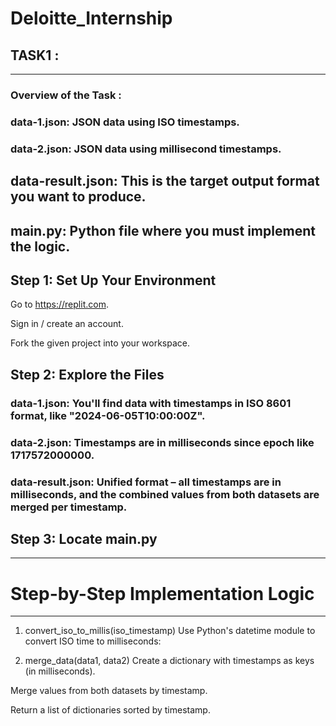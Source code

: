 # Deloitte_Internship

## TASK1 : 
---
### Overview of the Task :

### data-1.json: JSON data using ISO timestamps.

### data-2.json: JSON data using millisecond timestamps.

  ## data-result.json: This is the target output format you want to produce.

  ## main.py: Python file where you must implement the logic.

## Step 1: Set Up Your Environment
  Go to https://replit.com.

  Sign in / create an account.

  Fork the given project into your workspace.

## Step 2: Explore the Files
  ### data-1.json: You'll find data with timestamps in ISO 8601 format, like "2024-06-05T10:00:00Z".

  ### data-2.json: Timestamps are in milliseconds since epoch like 1717572000000.

 ### data-result.json: Unified format – all timestamps are in milliseconds, and the combined values from both datasets are merged per timestamp.

Step 3: Locate main.py
----

---
# Step-by-Step Implementation Logic
---
1. convert_iso_to_millis(iso_timestamp)
  Use Python's datetime module to convert ISO time to milliseconds:

2. merge_data(data1, data2)
  Create a dictionary with timestamps as keys (in milliseconds).

  Merge values from both datasets by timestamp.

  Return a list of dictionaries sorted by timestamp.
